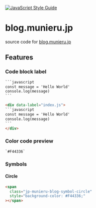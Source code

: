 [![JavaScript Style Guide](https://img.shields.io/badge/code_style-standard-brightgreen.svg)](https://standardjs.com)

# blog.munieru.jp

source code for [blog.munieru.jp](https://blog.munieru.jp/)

## Features

### Code block label

````html
```javascript
const message = 'Hello World'
console.log(message)
```
````

````html
<div data-label="index.js">
```javascript
const message = 'Hello World'
console.log(message)
```
</div>
````

### Color code preview

```html
`#F44336`
```

### Symbols

#### Circle

```html
<span
  class="jp-munieru-blog-symbol-circle"
  style="background-color: #F44336;"
></span>
```
